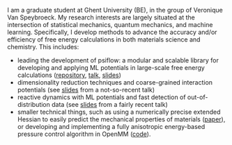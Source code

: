 I am a graduate student at Ghent University (BE), in the group of Veronique Van Speybroeck.
My research interests are largely situated at the intersection of statistical mechanics, quantum mechanics, and machine learning.
Specifically, I develop methods to advance the accuracy and/or efficiency of free energy calculations in both materials science and chemistry. This includes:

- leading the development of psiflow: a modular and scalable library for developing and applying ML potentials in large-scale free energy calculations ([repository](https://github.com/molmod/psiflow), [talk](https://www.youtube.com/watch?v=mQC7VomFjYQ), [slides](slides/parslfest2023.pdf))
- dimensionality reduction techniques and coarse-grained interaction potentials (see [slides](slides/dimreduce.pdf) from a not-so-recent talk)
- reactive dynamics with ML potentials and fast detection of out-of-distribution data (see [slides](slides/lausanne.pdf) from a fairly recent talk)
- smaller technical things, such as using a numerically precise extended Hessian to easily predict the mechanical properties of materials ([paper](https://www.nature.com/articles/s41524-023-00969-x)),
  or developing and implementing a fully anisotropic energy-based pressure control algorithm in OpenMM ([code](https://github.com/openmm/openmm/blob/master/openmmapi/src/MonteCarloFlexibleBarostatImpl.cpp)).
